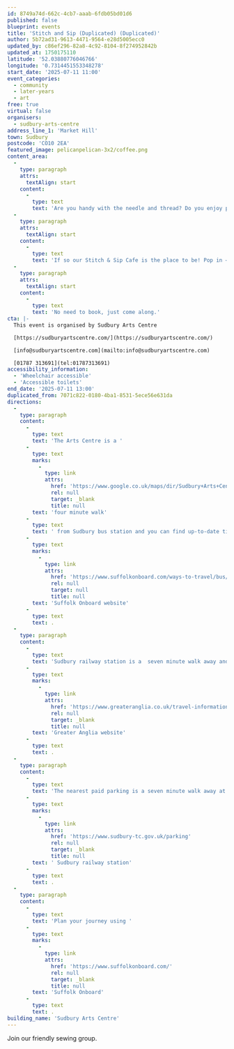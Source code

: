 ```yaml
---
id: 8749a74d-662c-4cb7-aaab-6fdb05bd01d6
published: false
blueprint: events
title: 'Stitch and Sip (Duplicated) (Duplicated)'
author: 5b72ad31-9613-4471-9564-e28d5005ecc0
updated_by: c86ef296-82a8-4c92-8104-8f274952842b
updated_at: 1750175110
latitude: '52.03880776046766'
longitude: '0.7314451553348278'
start_date: '2025-07-11 11:00'
event_categories:
  - community
  - later-years
  - art
free: true
virtual: false
organisers:
  - sudbury-arts-centre
address_line_1: 'Market Hill'
town: Sudbury
postcode: 'CO10 2EA'
featured_image: pelicanpelican-3x2/coffee.png
content_area:
  -
    type: paragraph
    attrs:
      textAlign: start
    content:
      -
        type: text
        text: 'Are you handy with the needle and thread? Do you enjoy patching and mending? Perhaps you’d like to meet new people with a shared interest?'
  -
    type: paragraph
    attrs:
      textAlign: start
    content:
      -
        type: text
        text: 'If so our Stitch & Sip Cafe is the place to be! Pop in – the drinks are on us for any sewing bees volunteering to help mend and make things for the Arts Centre!'
  -
    type: paragraph
    attrs:
      textAlign: start
    content:
      -
        type: text
        text: 'No need to book, just come along.'
cta: |-
  This event is organised by Sudbury Arts Centre

  [https://sudburyartscentre.com/](https://sudburyartscentre.com/) 

  [info@sudburyartscentre.com](mailto:info@sudburyartscentre.com)

  [01787 313691](tel:01787313691)
accessibility_information:
  - 'Wheelchair accessible'
  - 'Accessible toilets'
end_date: '2025-07-11 13:00'
duplicated_from: 7071c822-0180-4ba1-8531-5ece56e631da
directions:
  -
    type: paragraph
    content:
      -
        type: text
        text: 'The Arts Centre is a '
      -
        type: text
        marks:
          -
            type: link
            attrs:
              href: 'https://www.google.co.uk/maps/dir/Sudbury+Arts+Centre/Sudbury+bus+station,+Sudbury+CO10+2UU/@52.0382811,0.7293033,17z/data=!3m1!4b1!4m14!4m13!1m5!1m1!1s0x47d855731b7ce873:0x7277a1b5616dca22!2m2!1d0.7314094!2d52.0386735!1m5!1m1!1s0x47d85572562e7b13:0x3d30dd24116d999d!2m2!1d0.732053!2d52.037781!3e2?entry=ttu&g_ep=EgoyMDI1MDMxOS4yIKXMDSoASAFQAw%3D%3D'
              rel: null
              target: _blank
              title: null
        text: 'four minute walk'
      -
        type: text
        text: ' from Sudbury bus station and you can find up-to-date times on the '
      -
        type: text
        marks:
          -
            type: link
            attrs:
              href: 'https://www.suffolkonboard.com/ways-to-travel/bus/bus-timetable-updates/'
              rel: null
              target: null
              title: null
        text: 'Suffolk Onboard website'
      -
        type: text
        text: .
  -
    type: paragraph
    content:
      -
        type: text
        text: 'Sudbury railway station is a  seven minute walk away and you can find times on the '
      -
        type: text
        marks:
          -
            type: link
            attrs:
              href: 'https://www.greateranglia.co.uk/travel-information/station-information/suy'
              rel: null
              target: _blank
              title: null
        text: 'Greater Anglia website'
      -
        type: text
        text: .
  -
    type: paragraph
    content:
      -
        type: text
        text: 'The nearest paid parking is a seven minute walk away at'
      -
        type: text
        marks:
          -
            type: link
            attrs:
              href: 'https://www.sudbury-tc.gov.uk/parking'
              rel: null
              target: _blank
              title: null
        text: ' Sudbury railway station'
      -
        type: text
        text: .
  -
    type: paragraph
    content:
      -
        type: text
        text: 'Plan your journey using '
      -
        type: text
        marks:
          -
            type: link
            attrs:
              href: 'https://www.suffolkonboard.com/'
              rel: null
              target: _blank
              title: null
        text: 'Suffolk Onboard'
      -
        type: text
        text: .
building_name: 'Sudbury Arts Centre'
---
```

Join our friendly sewing group.